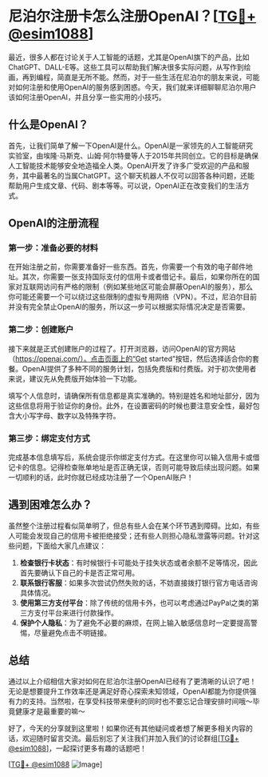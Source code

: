 # 尼泊尔注册卡怎么注册OpenAI？[[TG💪+ @esim1088](https://t.me/s/esim1088)]

最近，很多人都在讨论关于人工智能的话题，尤其是OpenAI旗下的产品，比如ChatGPT、DALL-E等。这些工具可以帮助我们解决很多实际问题，从写作到绘画，再到编程，简直是无所不能。然而，对于一些生活在尼泊尔的朋友来说，可能对如何注册和使用OpenAI的服务感到困惑。今天，我们就来详细聊聊尼泊尔用户该如何注册OpenAI，并且分享一些实用的小技巧。

## 什么是OpenAI？

首先，让我们简单了解一下OpenAI是什么。OpenAI是一家领先的人工智能研究实验室，由埃隆·马斯克、山姆·阿尔特曼等人于2015年共同创立。它的目标是确保人工智能技术能够安全地造福全人类。OpenAI开发了许多广受欢迎的产品和服务，其中最著名的当属ChatGPT。这个聊天机器人不仅可以回答各种问题，还能帮助用户生成文章、代码、剧本等等。可以说，OpenAI正在改变我们的生活方式。

## OpenAI的注册流程

### 第一步：准备必要的材料

在开始注册之前，你需要准备好一些东西。首先，你需要一个有效的电子邮件地址。其次，你需要一张支持国际支付的信用卡或者借记卡。最后，如果你所在的国家对互联网访问有严格的限制（例如某些地区可能会屏蔽OpenAI的服务），那么你可能还需要一个可以绕过这些限制的虚拟专用网络（VPN）。不过，尼泊尔目前并没有完全禁止OpenAI的服务，所以这一步可以根据实际情况决定是否需要。

### 第二步：创建账户

接下来就是正式创建账户的过程了。打开浏览器，访问OpenAI的官方网站（https://openai.com/）。点击页面上的“Get started”按钮，然后选择适合你的套餐。OpenAI提供了多种不同的服务计划，包括免费版和付费版。对于初次使用者来说，建议先从免费版开始体验一下功能。

填写个人信息时，请确保所有信息都是真实准确的。特别是姓名和地址部分，因为这些信息将用于验证你的身份。此外，在设置密码的时候也要注意安全性，最好包含大小写字母、数字以及特殊字符。

### 第三步：绑定支付方式

完成基本信息填写后，系统会提示你绑定支付方式。在这里你可以输入信用卡或借记卡的信息。记得检查账单地址是否正确无误，否则可能导致后续出现问题。如果一切顺利的话，此时你就已经成功注册了一个OpenAI账户！

## 遇到困难怎么办？

虽然整个注册过程看似简单明了，但总有些人会在某个环节遇到障碍。比如，有些人可能会发现自己的信用卡被拒绝接受；还有些人则担心隐私泄露等问题。针对这些问题，下面给大家几点建议：

1. **检查银行卡状态**：有时候银行卡可能处于挂失状态或者余额不足等情况，因此首先要确认下自己的卡是否正常可用。
2. **联系银行客服**：如果多次尝试仍然失败的话，不妨直接拨打银行官方电话咨询具体情况。
3. **使用第三方支付平台**：除了传统的信用卡外，也可以考虑通过PayPal之类的第三方支付平台来进行付款操作。
4. **保护个人隐私**：为了避免不必要的麻烦，在网上输入敏感信息时一定要提高警惕，尽量避免点击不明链接。

## 总结

通过以上介绍相信大家对如何在尼泊尔注册OpenAI已经有了更清晰的认识了吧！无论是想要提升工作效率还是满足好奇心探索未知领域，OpenAI都能为你提供强有力的支持。当然啦，在享受科技带来便利的同时也不要忘记合理安排时间哦～毕竟健康才是最重要的嘛～

好了，今天的分享就到这里啦！如果你还有其他疑问或者想了解更多相关内容的话，欢迎随时留言交流。最后别忘了关注我们并加入我们的讨论群组[[TG💪+ @esim1088](https://t.me/s/esim1088)]，一起探讨更多有趣的话题吧！

[[TG💪+ @esim1088](https://t.me/s/esim1088) ![Image](https://i.postimg.cc/4NQfJmqS/Snipaste-2025-05-13-00-14-12.png)]